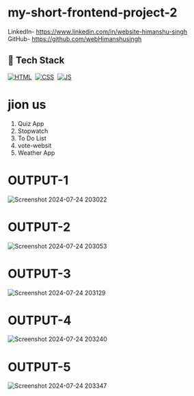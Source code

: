# my-short-frontend-project-2

LinkedIn- https://www.linkedin.com/in/website-himanshu-singh<br>
GitHub- https://github.com/webHimanshusingh<br>
## 📌 Tech Stack
[![HTML](https://img.shields.io/badge/html5%20-%23E34F26.svg?&style=for-the-badge&logo=html5&logoColor=white)](https://github.com/jigar-sable/Portfolio-Website/search?l=html)&nbsp;
[![CSS](https://img.shields.io/badge/css3%20-%231572B6.svg?&style=for-the-badge&logo=css3&logoColor=white)](https://github.com/jigar-sable/Portfolio-Website/search?l=css)&nbsp;
[![JS](https://img.shields.io/badge/javascript%20-%23323330.svg?&style=for-the-badge&logo=javascript&logoColor=%23F7DF1E)](https://github.com/jigar-sable/Portfolio-Website/search?l=javascript)
# jion us
 1. Quiz App<br>
 2. Stopwatch<br>
 3. To Do List<br>
 4. vote-websit<br>
 5. Weather App<br>
# OUTPUT-1
![Screenshot 2024-07-24 203022](https://github.com/user-attachments/assets/b0fe8130-0728-4963-8658-ae3ebe289fe1)
# OUTPUT-2
![Screenshot 2024-07-24 203053](https://github.com/user-attachments/assets/49fad90f-0e3c-4a55-8ed1-062f1d72c3cf)
# OUTPUT-3
![Screenshot 2024-07-24 203129](https://github.com/user-attachments/assets/571abdd8-1bc4-465e-ac96-48d5648ef87b)
# OUTPUT-4
![Screenshot 2024-07-24 203240](https://github.com/user-attachments/assets/d9eb8d7e-1e0f-40e8-9b36-9de9c36b02b2)
# OUTPUT-5
![Screenshot 2024-07-24 203347](https://github.com/user-attachments/assets/263f0545-3dfa-4d8c-a937-a5550cb9cdb5)
